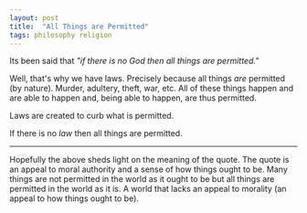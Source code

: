 ```yaml
---
layout: post
title:  "All Things are Permitted"
tags: philosophy religion
---
```


Its been said that _"if there is no God then all things are permitted."_

Well, that's why we have laws. Precisely because all things _are_ permitted (by nature). Murder, adultery, theft, war, etc. All of these things happen and are able to happen and, being able to happen, are thus permitted.

Laws are created to curb what is permitted.

If there is no _law_ then all things are permitted.

---

Hopefully the above sheds light on the meaning of the quote. The quote is an appeal to moral authority and a sense of how things ought to be. Many things are not permitted in the world as it ought to be but all things are permitted in the world as it is. A world that lacks an appeal to morality (an appeal to how things ought to be).
